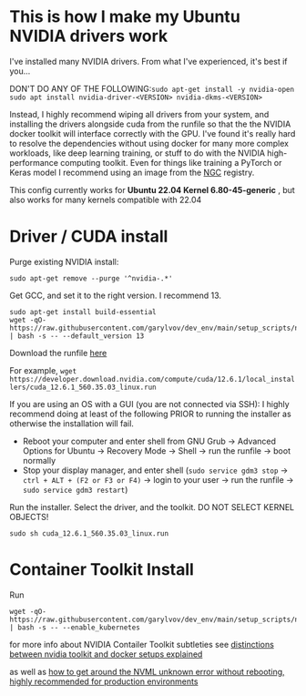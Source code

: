 # This is how I make my Ubuntu NVIDIA drivers work

I've installed many NVIDIA drivers. From what I've experienced, it's best if you...

DON'T DO ANY OF THE FOLLOWING:``sudo apt-get install -y nvidia-open`` ``sudo apt install nvidia-driver-<VERSION> nvidia-dkms-<VERSION>``

Instead, I highly recommend wiping all drivers from your system, and installing the drivers alongside cuda from the runfile
so that the the NVIDIA docker toolkit will interface correctly with the GPU. I've found it's really hard to resolve the dependencies without using docker for many more complex workloads, 
like deep learning training, or stuff to do with the NVIDIA high-performance computing toolkit. 
Even for things like training a PyTorch or Keras model I recommend using an image from the [NGC](https://catalog.ngc.nvidia.com/orgs/nvidia/containers/pytorch) registry.

This config currently works for **Ubuntu 22.04 Kernel 6.80-45-generic** , but also works for many kernels compatible with 22.04


# Driver / CUDA install 

Purge existing NVIDIA install:
```
sudo apt-get remove --purge '^nvidia-.*'
```

Get GCC, and set it to the right version. I recommend 13.

```
sudo apt-get install build-essential
wget -qO- https://raw.githubusercontent.com/garylvov/dev_env/main/setup_scripts/nvidia/update_gcc_patch.sh | bash -s -- --default_version 13
```

Download the runfile [here](https://developer.nvidia.com/cuda-downloads)

For example,
``wget https://developer.download.nvidia.com/compute/cuda/12.6.1/local_installers/cuda_12.6.1_560.35.03_linux.run``

If you are using an OS with a GUI (you are not connected via SSH):
I highly recommend doing at least of the following PRIOR to running the installer as otherwise the installation will fail.

- Reboot your computer and enter shell from GNU Grub -> Advanced Options for Ubuntu -> Recovery Mode -> Shell -> run the runfile -> boot normally 
- Stop your display manager, and enter shell (`sudo service gdm3 stop` -> `ctrl + ALT + (F2 or F3 or F4)` -> login to your user -> run the runfile -> `sudo service gdm3 restart`)

Run the installer. Select the driver, and the toolkit. DO NOT SELECT KERNEL OBJECTS!

    sudo sh cuda_12.6.1_560.35.03_linux.run

# Container Toolkit Install

Run

    wget -qO- https://raw.githubusercontent.com/garylvov/dev_env/main/setup_scripts/nvidia/install_nvidia_docker_toolkit.sh | bash -s -- --enable_kubernetes

for more info about NVIDIA Contailer Toolkit subtleties see [distinctions between nvidia toolkit and docker setups explained](https://github.com/NVIDIA/nvidia-docker/issues/1268)

as well as [how to get around the NVML unknown error without rebooting, highly recommended for production environments](https://github.com/NVIDIA/nvidia-container-toolkit/issues/48)
